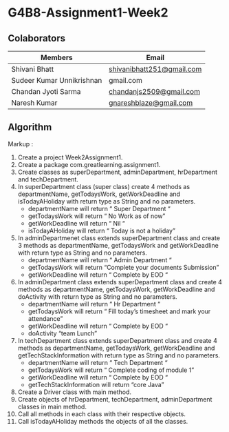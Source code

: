 # G4B8-Assignment1-Week2

## Colaborators 
Members | Email
------------- | -------------
Shivani Bhatt  | shivanibhatt251@gmail.com
Sudeer Kumar Unnikrishnan  |  gmail.com
Chandan Jyoti Sarma | chandanjs2509@gmail.com
Naresh Kumar | gnareshblaze@gmail.com

## Algorithm
Markup : 
1. Create a project Week2Assignment1.
2. Create a package com.greatlearning.assignment1.
3. Create classes as superDepartment, adminDepartment, hrDepartment and techDepartment.
4. In superDepartment class (super class) create 4 methods as departmentName, getTodaysWork, getWorkDeadline and  isTodayAHoliday with return type as String and no parameters.
    - departmentName will return “ Super Department “ 
    - getTodaysWork will return “ No Work as of now” 
    - getWorkDeadline will return “ Nil “ 
    - isTodayAHoliday will return “ Today is not a holiday”
5. In adminDepartmenet class extends superDepartment class and create 3 methods as departmentName, getTodaysWork and  getWorkDeadline with return type as String and no parameters.
    - departmentName will return “ Admin Department “ 
    - getTodaysWork will return “Complete your documents Submission” 
    - getWorkDeadline will return “ Complete by EOD “  
6. In adminDepartment class extends superDepartment class and create 4 methods as  departmentName, getTodaysWork, getWorkDeadline and doActivity  with return type as String and no parameters.
    - departmentName will return “ Hr Department “ 
    - getTodaysWork will return “ Fill today’s timesheet and mark your attendance”
    - getWorkDeadline will return “ Complete by EOD “ 
    - doActivity “team Lunch” 
7. In techDepartment class extends superDepartment class and create 4 methods as departmentName, getTodaysWork, getWorkDeadline and getTechStackInformation with return type as String and no parameters.
    - departmentName will return “ Tech Department “ 
    - getTodaysWork will return “ Complete coding of module 1” 
    - getWorkDeadline will return “ Complete by EOD “ 
    - getTechStackInformation will return “core Java”
8. Create a Driver class with main method.
9. Create objects of hrDepartment, techDepartment, adminDepartment classes in main method.
10. Call all methods in each class with their respective objects.
11. Call  isTodayAHoliday methods the objects of all the classes.
